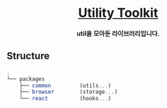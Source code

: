 <div align="center">
  <h1 align="center"><a aria-label="toolkit" href="https://github.com/marvelopers/utility-toolkit">Utility Toolkit</a></h1>
  <p><strong>util을 모아둔 라이브러리입니다.</strong></p>
</div>

## Structure

```js
.
└── packages
    ├── common         (utils...)
    ├── browser        (storage...)
    └── react          (hooks...)
```
